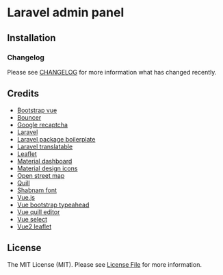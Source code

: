 # Laravel admin panel

## Installation


### Changelog

Please see [CHANGELOG](CHANGELOG.md) for more information what has changed recently.

## Credits

- [Bootstrap vue](https://bootstrap-vue.js.org)
- [Bouncer](https://github.com/JosephSilber/bouncer)
- [Google recaptcha](https://github.com/google/recaptcha)
- [Laravel](https://laravel.com/)
- [Laravel package boilerplate](https://laravelpackageboilerplate.com)
- [Laravel translatable](https://github.com/Astrotomic/laravel-translatable)
- [Leaflet](https://leafletjs.com/)
- [Material dashboard](https://github.com/creativetimofficial/material-dashboard)
- [Material design icons](https://github.com/google/material-design-icons)
- [Open street map](https://www.openstreetmap.org)
- [Quill](https://quilljs.com/)
- [Shabnam font](https://github.com/rastikerdar/shabnam-font)
- [Vue.js](https://vuejs.org/)
- [Vue bootstrap typeahead](https://github.com/alexurquhart/vue-bootstrap-typeahead)
- [Vue quill editor](https://github.com/surmon-china/vue-quill-editor)
- [Vue select](https://github.com/sagalbot/vue-select)
- [Vue2 leaflet](https://github.com/KoRiGaN/Vue2Leaflet)

## License

The MIT License (MIT). Please see [License File](LICENSE.md) for more information.
